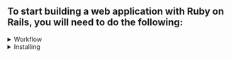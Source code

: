## To start building a web application with Ruby on Rails, you will need to do the following:


<details> <summary>Workflow </summary>

- Install Ruby and Rails: You will need to have the Ruby programming language and the Rails web development framework installed on your machine. You can install them using a package manager such as rbenv or rvm, or you can download and install them manually.

- Create a new Rails project: Open a terminal window and navigate to the directory where you want to create your project. Then, use the "rails new" command to create a new Rails project. For example: "rails new my_app"

- Set up the database: Rails uses a database to store application data. By default, it uses SQLite, but you can also use other databases such as MySQL or PostgreSQL. You will need to set up your database and configure your Rails application to use it.

- Define your models and controllers: In Rails, models represent the data in your application and controllers handle incoming requests and determine what to do with them. You will need to define your models and controllers and specify how they should interact with your database and views.

- Create your views: Views are the user-facing components of your application. They define the layout and content that will be displayed to users. You can create views using HTML, CSS, and the Rails template language.

- Test and debug your application: As you build your application, you will want to test it to ensure that it is functioning correctly. You can use tools such as the Rails console and the debugger to test and debug your application.

- Deploy your application: When your application is ready to be used by others, you will need to deploy it to a web server. There are many options for hosting Rails applications, including hosting providers such as Heroku or AWS.

Building a web application with Ruby on Rails can be challenging, but it is also a rewarding and fulfilling experience. With time and practice, you will become more comfortable with the framework and be able to build more complex and powerful applications.


</details>


<details> <summary> Installing </summary>

Windows, easy: https://rubyinstaller.org/
- download the installer
</details>
